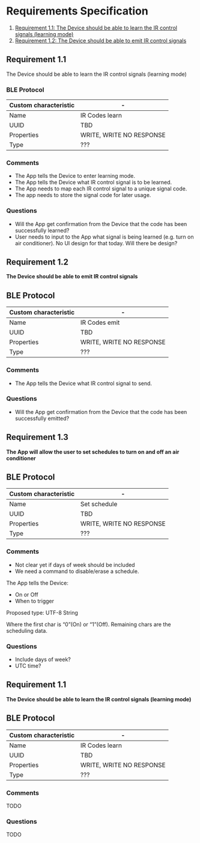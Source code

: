 # Requirements Specification

1. [ Requirement 1.1: The Device should be able to learn the IR control signals (learning mode) ](#ref1)
2. [ Requirement 1.2: The Device should be able to emit IR control signals ](#ref2)

## Requirement 1.1
<a name="ref1"></a>
The Device should be able to learn the IR control signals (learning mode)

### BLE Protocol

Custom characteristic | -
--- | ---
Name | IR Codes learn
UUID | TBD
Properties | WRITE, WRITE NO RESPONSE
Type | ???

### Comments
- The App tells the Device to enter learning mode.
- The App tells the Device what IR control signal is to be learned.
- The App needs to map each IR control signal to a unique signal code.
- The app needs to store the signal code for later usage.

### Questions
- Will the App get confirmation from the Device that the code has been successfully learned?
- User needs to input to the App what signal is being learned (e.g. turn on air conditioner). No UI design for that today. Will there be design?

## Requirement 1.2
<a name="ref2"></a>
**The Device should be able to emit IR control signals**

## BLE Protocol

Custom characteristic | -
--- | ---
Name | IR Codes emit
UUID | TBD
Properties | WRITE, WRITE NO RESPONSE
Type | ???

### Comments
- The App tells the Device what IR control signal to send.

### Questions
- Will the App get confirmation from the Device that the code has been successfully emitted?

## Requirement 1.3
**The App will allow the user to set schedules to turn on and off an air conditioner**

## BLE Protocol

Custom characteristic | -
--- | ---
Name | Set schedule
UUID | TBD
Properties | WRITE, WRITE NO RESPONSE
Type | ???

### Comments

- Not clear yet if days of week should be included
- We need a command to disable/erase a schedule.

The App tells the Device:
- On or Off
- When to trigger

Proposed type: UTF-8 String

Where the first char is “0”(On) or “1”(Off). Remaining chars are the scheduling data.

### Questions
- Include days of week?
- UTC time?











## Requirement 1.1
**The Device should be able to learn the IR control signals (learning mode)**

## BLE Protocol

Custom characteristic | -
--- | ---
Name | IR Codes learn
UUID | TBD
Properties | WRITE, WRITE NO RESPONSE
Type | ???

### Comments
TODO

### Questions
TODO

